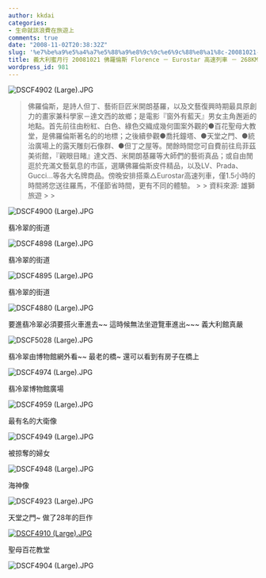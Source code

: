 ```yaml
---
author: kkdai
categories:
- 生命就該浪費在旅遊上
comments: true
date: "2008-11-02T20:38:32Z"
slug: '%e7%be%a9%e5%a4%a7%e5%88%a9%e8%9c%9c%e6%9c%88%e8%a1%8c-20081021-%e4%bd%9b%e7%be%85%e5%80%ab%e6%96%af-florence-%ef%bc%8d-eurostar-%e9%ab%98%e9%80%9f%e5%88%97%e8%bb%8a-%ef%bc%8d-268km-%ef%bc%8d'
title: 義大利蜜月行 20081021 佛羅倫斯 Florence － Eurostar 高速列車 － 268KM － 羅馬 Rome
wordpress_id: 981
---
```


![DSCF4902 (Large).JPG](http://farm4.static.flickr.com/3236/2993920371_fe457b8c48.jpg)

<blockquote>佛羅倫斯，是詩人但丁、藝術巨匠米開朗基羅，以及文藝復興時期最具原創力的畫家兼科學家－達文西的故鄉；是電影『窗外有藍天』男女主角邂逅的地點。首先前往由粉紅、白色、綠色交織成幾何圖案外觀的●百花聖母大教堂，是佛羅倫斯著名的的地標；之後續參觀●喬托鐘塔、●天堂之門、●統治廣場上的露天雕刻石像群、●但丁之屋等。閒餘時間您可自費前往烏菲茲美術館，『親眼目睹』達文西、米開朗基羅等大師們的藝術真品；或自由閒逛於充滿文藝氣息的市區，選購佛羅倫斯皮件精品，以及LV、Prada、Gucci…等各大名牌商品。傍晚安排搭乘△Eurostar高速列車，僅1.5小時的時間將您送往羅馬，不僅節省時間，更有不同的體驗。  
> 
> 資料來源: 雄獅旅遊
> 
> </blockquote>


<!--more-->
 

![DSCF4900 (Large).JPG](http://farm4.static.flickr.com/3034/2993920225_f288e5276b.jpg)

翡冷翠的街道

![DSCF4898 (Large).JPG](http://farm4.static.flickr.com/3008/2993920083_0dd85d79ac.jpg)

翡冷翠的街道

![DSCF4895 (Large).JPG](http://farm4.static.flickr.com/3151/2993919947_a8942bfe7d.jpg)

翡冷翠的街道

![DSCF4880 (Large).JPG](http://farm4.static.flickr.com/3151/2993919807_08e5a05033.jpg)

要進翡冷翠必須要搭火車進去~~ 這時候無法坐遊覽車進出~~~ 義大利館真嚴

![DSCF5028 (Large).JPG](http://farm4.static.flickr.com/3295/2993919585_7734de4276.jpg)

翡冷翠由博物館網外看~~ 最老的橋~ 還可以看到有房子在橋上

![DSCF4974 (Large).JPG](http://farm4.static.flickr.com/3204/2994760008_0ae6351dfa.jpg)

翡冷翠博物館廣場

![DSCF4959 (Large).JPG](http://farm4.static.flickr.com/3019/2993919361_19c1786aac.jpg)

最有名的大衛像

![DSCF4949 (Large).JPG](http://farm4.static.flickr.com/3160/2993919231_405dcf8e04.jpg)

被掠奪的婦女

![DSCF4948 (Large).JPG](http://farm4.static.flickr.com/3038/2994759610_c71c6ee184.jpg)

海神像

![DSCF4923 (Large).JPG](http://farm4.static.flickr.com/3135/2994759470_1a4316d117.jpg)

天堂之門~ 做了28年的巨作

[![DSCF4910 (Large).JPG](http://farm4.static.flickr.com/3245/2994759212_e661d12a70.jpg)](http://www.flickr.com/photos/27643002@N00/2994759212/)

聖母百花教堂

![DSCF4904 (Large).JPG](http://farm4.static.flickr.com/3029/2994759052_ef419231e3.jpg)

